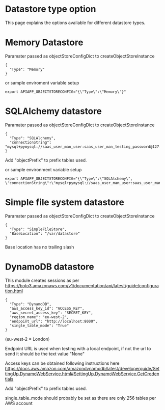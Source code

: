 # Datastore type option

This page explains the options available for different datastore types.

# Memory Datastore

Paramater passed as objectStoreConfigDict to createObjectStoreInstance
```
{
  "Type": "Memory"
}
```

or sample enviroment variable setup
```
export APIAPP_OBJECTSTORECONFIG="{\"Type\":\"Memory\"}"
```

# SQLAlchemy datastore

Paramater passed as objectStoreConfigDict to createObjectStoreInstance
```
{
  "Type": "SQLAlchemy",
  "connectionString": "mysql+pymysql://saas_user_man_user:saas_user_man_testing_password@127.0.0.1:10103/saas_user_man_rad"
}
```
Add "objectPrefix" to prefix tables used.

or sample environment variable setup
```
export APIAPP_OBJECTSTORECONFIG="{\"Type\":\"SQLAlchemy\", \"connectionString\":\"mysql+pymysql://saas_user_man_user:saas_user_man_testing_password@127.0.0.1:10103/saas_user_man_rad\"}"
```

# Simple file system datastore

Paramater passed as objectStoreConfigDict to createObjectStoreInstance
```
{
  "Type": "SimpleFileStore",
  "BaseLocation": "/var/datastore"
}
```
Base location has no trailing slash

# DynamoDB datastore

This module creates sessions as per https://boto3.amazonaws.com/v1/documentation/api/latest/guide/configuration.html

```
{
  "Type": "DynamoDB",
  "aws_access_key_id": "ACCESS_KEY",
  "aws_secret_access_key": "SECRET_KEY",
  "region_name": "eu-west-2",
  "endpoint_url": "http://localhost:8000",
  "single_table_mode": "True"
}
```
(eu-west-2 = London)

Endpoint URL is used when testing with a local endpoint, if not the url to send it should be the text value "None"

Access keys can be obtained following instructions here https://docs.aws.amazon.com/amazondynamodb/latest/developerguide/SettingUp.DynamoWebService.html#SettingUp.DynamoWebService.GetCredentials

Add "objectPrefix" to prefix tables used.

single_table_mode should probably be set as there are only 256 tables per AWS account
